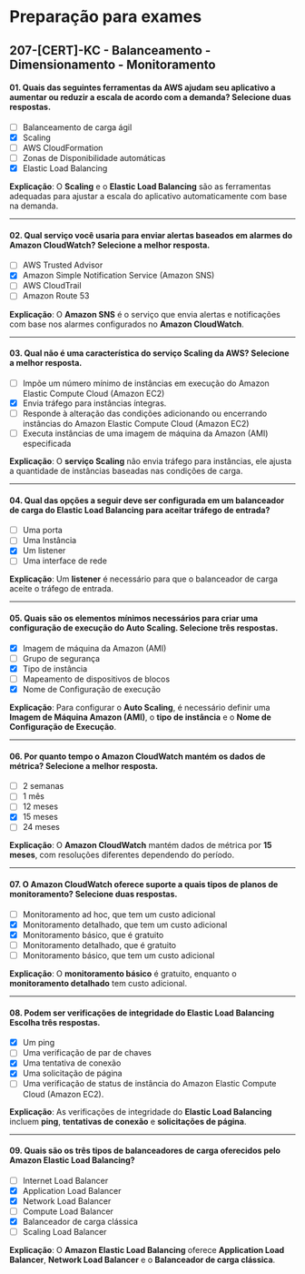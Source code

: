 # Preparação para exames

## 207-[CERT]-KC - Balanceamento - Dimensionamento - Monitoramento

#### 01. Quais das seguintes ferramentas da AWS ajudam seu aplicativo a aumentar ou reduzir a escala de acordo com a demanda? Selecione duas respostas.
- [ ] Balanceamento de carga ágil
- [x] Scaling
- [ ] AWS CloudFormation
- [ ] Zonas de Disponibilidade automáticas
- [x] Elastic Load Balancing

**Explicação**: O **Scaling** e o **Elastic Load Balancing** são as ferramentas adequadas para ajustar a escala do aplicativo automaticamente com base na demanda.

***

#### 02. Qual serviço você usaria para enviar alertas baseados em alarmes do Amazon CloudWatch? Selecione a melhor resposta.
- [ ] AWS Trusted Advisor
- [x] Amazon Simple Notification Service (Amazon SNS)
- [ ] AWS CloudTrail
- [ ] Amazon Route 53

**Explicação**: O **Amazon SNS** é o serviço que envia alertas e notificações com base nos alarmes configurados no **Amazon CloudWatch**.

***

#### 03. Qual não é uma característica do serviço Scaling da AWS? Selecione a melhor resposta.
- [ ] Impõe um número mínimo de instâncias em execução do Amazon Elastic Compute Cloud (Amazon EC2)
- [x] Envia tráfego para instâncias íntegras.
- [ ] Responde à alteração das condições adicionando ou encerrando instâncias do Amazon Elastic Compute Cloud (Amazon EC2)
- [ ] Executa instâncias de uma imagem de máquina da Amazon (AMI) especificada

**Explicação**: O **serviço Scaling** não envia tráfego para instâncias, ele ajusta a quantidade de instâncias baseadas nas condições de carga.

***

#### 04. Qual das opções a seguir deve ser configurada em um balanceador de carga do Elastic Load Balancing para aceitar tráfego de entrada?
- [ ] Uma porta
- [ ] Uma Instância
- [x] Um listener
- [ ] Uma interface de rede

**Explicação**: Um **listener** é necessário para que o balanceador de carga aceite o tráfego de entrada.

***

#### 05. Quais são os elementos mínimos necessários para criar uma configuração de execução do Auto Scaling. Selecione três respostas.
- [x] Imagem de máquina da Amazon (AMI)
- [ ] Grupo de segurança
- [x] Tipo de instância
- [ ] Mapeamento de dispositivos de blocos
- [x] Nome de Configuração de execução

**Explicação**: Para configurar o **Auto Scaling**, é necessário definir uma **Imagem de Máquina Amazon (AMI)**, o **tipo de instância** e o **Nome de Configuração de Execução**.

***

#### 06. Por quanto tempo o Amazon CloudWatch mantém os dados de métrica? Selecione a melhor resposta.
- [ ] 2 semanas
- [ ] 1 mês
- [ ] 12 meses
- [x] 15 meses
- [ ] 24 meses

**Explicação**: O **Amazon CloudWatch** mantém dados de métrica por **15 meses**, com resoluções diferentes dependendo do período.

***

#### 07. O Amazon CloudWatch oferece suporte a quais tipos de planos de monitoramento? Selecione duas respostas.
- [ ] Monitoramento ad hoc, que tem um custo adicional
- [x] Monitoramento detalhado, que tem um custo adicional
- [x] Monitoramento básico, que é gratuito
- [ ] Monitoramento detalhado, que é gratuito
- [ ] Monitoramento básico, que tem um custo adicional

**Explicação**: O **monitoramento básico** é gratuito, enquanto o **monitoramento detalhado** tem custo adicional.

***

#### 08. Podem ser verificações de integridade do Elastic Load Balancing Escolha três respostas.
- [x] Um ping
- [ ] Uma verificação de par de chaves
- [x] Uma tentativa de conexão
- [x] Uma solicitação de página
- [ ] Uma verificação de status de instância do Amazon Elastic Compute Cloud (Amazon EC2).

**Explicação**: As verificações de integridade do **Elastic Load Balancing** incluem **ping**, **tentativas de conexão** e **solicitações de página**.

***

#### 09. Quais são os três tipos de balanceadores de carga oferecidos pelo Amazon Elastic Load Balancing?
- [ ] Internet Load Balancer
- [x] Application Load Balancer
- [x] Network Load Balancer
- [ ] Compute Load Balancer
- [x] Balanceador de carga clássica
- [ ] Scaling Load Balancer

**Explicação**: O **Amazon Elastic Load Balancing** oferece **Application Load Balancer**, **Network Load Balancer** e o **Balanceador de carga clássica**.
